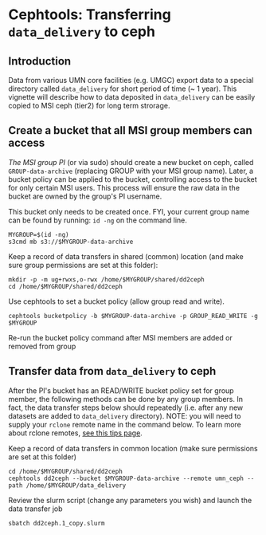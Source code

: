 # Cephtools: Transferring `data_delivery` to ceph


## Introduction

Data from various UMN core facilities (e.g. UMGC) export data to a special directory called `data_delivery` for short period of time (~ 1 year). This vignette will describe how to data deposited in `data_delivery` can be easily copied to MSI ceph (tier2) for long term strorage. 



## Create a bucket that all MSI group members can access

*The MSI group PI* (or via sudo) should create a new bucket on ceph, called `GROUP-data-archive` (replacing GROUP with your MSI group name). Later, a bucket policy can be applied to the bucket, controlling access to the bucket for only certain MSI users. This process will ensure the raw data in the bucket are owned by the group's PI username. 

This bucket only needs to be created once. FYI, your current group name can be found by running: `id -ng` on the command line. 




```
MYGROUP=$(id -ng)
s3cmd mb s3://$MYGROUP-data-archive
```

Keep a record of data transfers in shared (common) location (and make sure group permissions are set at this folder):

```
mkdir -p -m ug+rwxs,o-rwx /home/$MYGROUP/shared/dd2ceph
cd /home/$MYGROUP/shared/dd2ceph
```


Use cephtools to set a bucket policy (allow group read and write). 

```
cephtools bucketpolicy -b $MYGROUP-data-archive -p GROUP_READ_WRITE -g $MYGROUP
```


Re-run the bucket policy command after MSI members are added or removed from group




## Transfer data from `data_delivery` to ceph

After the PI's bucket has an READ/WRITE bucket policy set for group member, the following methods can be done by any group members. In fact, the data transfer steps below should repeatedly (i.e. after any new datasets are added to `data_delivery` directory). NOTE: you will need to supply your `rclone` remote name in the command below. To learn more about rclone remotes, [see this tips page](https://github.umn.edu/knut0297org/software_tips/tree/main/rclone#umn-tier2-ceph).



Keep a record of data transfers in common location (make sure permissions are set at this folder)

```
cd /home/$MYGROUP/shared/dd2ceph
cephtools dd2ceph --bucket $MYGROUP-data-archive --remote umn_ceph --path /home/$MYGROUP/data_delivery
```



Review the slurm script (change any parameters you wish) and launch the data transfer job

```
sbatch dd2ceph.1_copy.slurm
```




